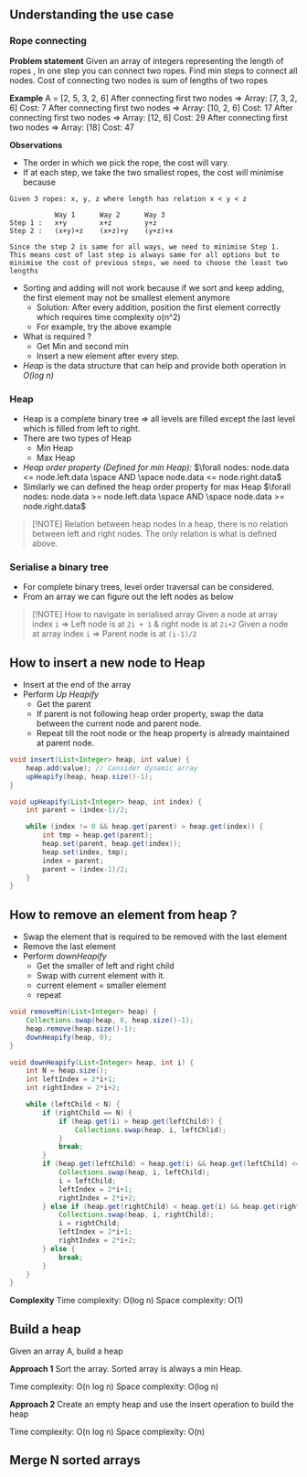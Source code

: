 ```table-of-contents
```

## Understanding the use case

### Rope connecting

**Problem statement**
Given an array of integers representing the length of ropes , In one step you can connect two ropes.
Find min steps to connect all nodes.
Cost of connecting two nodes is sum of lengths of two ropes

**Example**
A = [2, 5, 3, 2, 6]
After connecting first two nodes => Array: [7, 3, 2, 6] Cost: 7
After connecting first two nodes => Array: [10, 2, 6] Cost: 17
After connecting first two nodes => Array: [12, 6] Cost: 29
After connecting first two nodes => Array: [18] Cost: 47

**Observations**
- The order in which we pick the rope, the cost will vary.
- If at each step, we take the two smallest ropes, the cost will minimise because 

```text
Given 3 ropes: x, y, z where length has relation x < y < z

		   Way 1      Way 2      Way 3
Step 1 :   x+y        x+z        y+z
Step 2 :   (x+y)+z    (x+z)+y    (y+z)+x

Since the step 2 is same for all ways, we need to minimise Step 1. This means cost of last step is always same for all options but to minimise the cost of previous steps, we need to choose the least two lengths
```

- Sorting and adding will not work because if we sort and keep adding, the first element may not be smallest element anymore
	- Solution: After every addition, position the first element correctly which requires time complexity o(n^2)
	- For example, try the above example
- What is required ?
	- Get Min and second min
	- Insert a new element after every step.
- *Heap* is the data structure that can help and provide both operation in *O(log n)*

### Heap

- Heap is a complete binary tree => all levels are filled except the last level which is filled from left to right.
- There are two types of Heap
	- Min Heap
	- Max Heap
- *Heap order property (Defined for min Heap):* 
	$\forall nodes: node.data <= node.left.data \space AND \space node.data <= node.right.data$
- Similarly we can defined the heap order property for max Heap
	$\forall nodes: node.data >= node.left.data \space AND \space node.data >= node.right.data$


> [!NOTE] Relation between heap nodes
> In a heap, there is no relation between left and right nodes. The only relation is what is defined above.

### Serialise a binary tree

- For complete binary trees, level order traversal can be considered.
- From an array we can figure out the left nodes as below


> [!NOTE] How to navigate in serialised array
>Given a node at array index `i` => Left node is at `2i + 1` & right node is at `2i+2`
> Given a node at array index `i` => Parent node is at `(i-1)/2`

## How to insert a new node to Heap

- Insert at the end of the array
- Perform *Up Heapify*
	- Get the parent
	- If parent is not following heap order property, swap the data between the current node and parent node. 
	- Repeat till the root node or the heap property is already maintained at parent node.

```java
void insert(List<Integer> heap, int value) {
	heap.add(value); // Consider dynamic array
	upHeapify(heap, heap.size()-1);
}

void upHeapify(List<Integer> heap, int index) {
	int parent = (index-1)/2;

	while (index != 0 && heap.get(parent) > heap.get(index)) {
		int tmp = heap.get(parent);
		heap.set(parent, heap.get(index));
		heap.set(index, tmp);
		index = parent;
		parent = (index-1)/2;
	}
}
```

## How to remove an element from heap ?

- Swap the element that is required to be removed with the last element
- Remove the last element
- Perform *downHeapify*
	- Get the smaller of left and right child
	- Swap with current element with it.
	- current element = smaller element
	- repeat

```java
void removeMin(List<Integer> heap) {
	Collections.swap(heap, 0, heap.size()-1);
	heap.remove(heap.size()-1);
	downHeapify(heap, 0);
}

void downHeapify(List<Integer> heap, int i) {
	int N = heap.size();
	int leftIndex = 2*i+1;
	int rightIndex = 2*i+2;

	while (leftChild < N) {
		if (rightChild == N) {
			if (heap.get(i) > heap.get(leftChild)) {
				Collections.swap(heap, i, leftChlid);
			}
			break;
		}
		if (heap.get(leftChild) < heap.get(i) && heap.get(leftChild) <= heap.get(rightChild)) {
			Collections.swap(heap, i, leftChild);
			i = leftChild;
			leftIndex = 2*i+1;
			rightIndex = 2*i+2;
		} else if (heap.get(rightChild) < heap.get(i) && heap.get(rightChild) < heap.get(leftChild)) {
			Collections.swap(heap, i, rightChild);
			i = rightChild;
			leftIndex = 2*i+1;
			rightIndex = 2*i+2;
		} else {
			break;
		}
	}
}
```

**Complexity**
Time complexity: O(log n)
Space complexity: O(1)

## Build a heap

Given an array A, build a heap

**Approach 1**
Sort the array. Sorted array is always a min Heap.

Time complexity: O(n log n)
Space complexity: O(log n)

**Approach 2**
Create an empty heap and use the insert operation to build the heap

Time complexity: O(n log n)
Space complexity: O(n)

## Merge N sorted arrays

